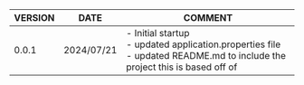 | VERSION | DATE | COMMENT |
| --- | --- | -- |
| 0.0.1 | 2024/07/21 | - Initial startup <br> - updated application.properties file <br> - updated README.md to include the project this is based off of